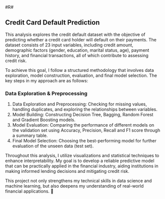 #R#

## Credit Card Default Prediction ##

This analysis explores the credit default dataset with the objective of predicting whether a credit card holder will default on their payments. The dataset consists of 23 input variables, including credit amount, demographic factors (gender, education, marital status, age), payment history, and financial transactions, all of which contribute to assessing credit risk.

To achieve this goal, I follow a structured methodology that involves data exploration, model construction, evaluation, and final model selection. The key steps in my approach are as follows:

### Data Exploration & Preprocessing ###

1. Data Exploration and Preprocessing: Checking for missing values, handling duplicates, and exploring the relationships between variables. 
2. Model Building: Constructing Decision Tree, Bagging, Random Forest and Gradient Boosting models.
3. Model Evaluation: Comparing the performance of different models on the validation set using Accuracy, Precision, Recall and F1 score through a summary table. 
4. Final Model Selection: Choosing the best-performing model for further evaluation of the unseen data (test set).

Throughout this analysis, I utilize visualizations and statistical techniques to enhance interpretability. My goal is to develop a reliable predictive model that can be practically applied in the financial industry, aiding institutions in making informed lending decisions and mitigating credit risk.

This project not only strengthens my technical skills in data science and machine learning, but also deepens my understanding of real-world financial applications. 🚀
